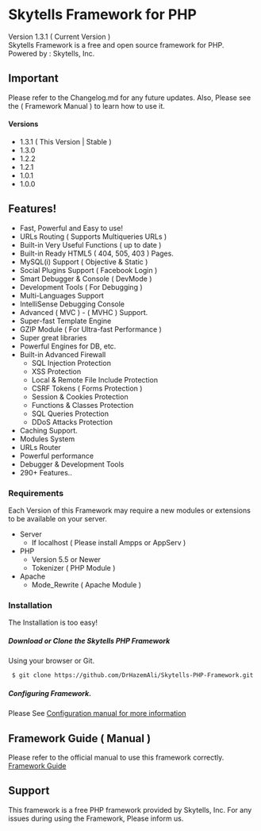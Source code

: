 # Skytells Framework for PHP
Version 1.3.1 ( Current Version )
<br>
Skytells Framework is a free and open source framework for PHP.
<br>
Powered by : Skytells, Inc.

## Important

Please refer to the Changelog.md for any future updates.
Also, Please see the ( Framework Manual ) to learn how to use it.

#### Versions
- 1.3.1 ( This Version | Stable )
- 1.3.0
- 1.2.2
- 1.2.1
- 1.0.1
- 1.0.0

## Features!

  - Fast, Powerful and Easy to use!
  - URLs Routing ( Supports Multiqueries URLs )
  - Built-in Very Useful Functions ( up to date )
  - Built-in Ready HTML5 ( 404, 505, 403 ) Pages.
  - MySQL(i) Support ( Objective & Static )
  - Social Plugins Support  ( Facebook Login )
  - Smart Debugger & Console ( DevMode )
  - Development Tools ( For Debugging )
  - Multi-Languages Support
  - IntelliSense Debugging Console
  - Advanced ( MVC ) - ( MVHC ) Support.
  - Super-fast Template Engine
  - GZIP Module ( For Ultra-fast Performance )
  - Super great libraries
  - Powerful Engines for DB, etc.
  - Built-in Advanced Firewall
    - SQL Injection Protection
    - XSS Protection
    - Local & Remote File Include Protection
    - CSRF Tokens ( Forms Protection )
    - Session & Cookies Protection
    - Functions & Classes Protection
    - SQL Queries Protection
    - DDoS Attacks Protection
  - Caching Support.
  - Modules System
  - URLs Router
  - Powerful performance
  - Debugger & Development Tools
  - 290+ Features..

### Requirements

Each Version of this Framework may require a new modules or extensions to be available on your server.

- Server
    - If localhost ( Please install Ampps or AppServ )
- PHP
    - Version 5.5 or Newer
    - Tokenizer ( PHP Module )
- Apache
    - Mode_Rewrite ( Apache Module )

### Installation
The Installation is too easy!

##### Download or Clone the Skytells PHP Framework
Using your browser or Git.

```sh
 $ git clone https://github.com/DrHazemAli/Skytells-PHP-Framework.git
```

##### Configuring Framework.
Please See <a href='http://developers.skytells.net/framework/Getting_Started/Configuration/'>Configuration manual for more information</a>



## Framework Guide ( Manual )
Please refer to the official manual to use this framework correctly.
<a href='http://developers.skytells.net/framework/'>Framework Guide</a>



## Support
This framework is a free PHP framework provided by Skytells, Inc.
For any issues during using the Framework, Please inform us.    

